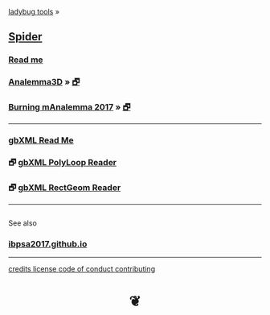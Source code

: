 <style>

#menu p { margin: 0 }

</style>

[ladybug tools]( http://www.ladybug.tools ) &raquo;

## [Spider]( index.html )

### [Read me]( #README.md )

### [Analemma3D]( #analemma3d/README.md ) &raquo; [&#x1F5D7;]( analemma3d/index.html "Run full screen" )

### [Burning mAnalemma 2017]( #burning-manalemma-2017/README.md ) &raquo; [&#x1F5D7;]( burning-manalemma-2017/index.html "Run full screen" )

***

### [gbXML Read Me]( #read-gbxml/README.md )

### &#x1F5D7; [gbXML PolyLoop Reader]( #read-gbxml/polyloop/r2/read-gbxml-polyloop.html )

### &#x1F5D7; [gbXML RectGeom Reader]( #read-gbxml/rectangular-geometry/r1/read-gbxml-rectangular-geometry.html )

***


<div id=divSubMenu ></div>

<iframe id=ifrMenu class=xxxiframeMenu width=100% height=0 frameBorder=0 ></iframe>


See also

### [ibpsa2017.github.io]( https://ibpsa2017.github.io/ )




***

[credits         ]( #./pages/credits.md )
[license         ]( #./pages/license.md )
[code of conduct ]( #./pages/code-of-conduct.md )
[contributing    ]( #./pages/contributing.md )

<h1 style=text-align:center; > &#x2766; </h1>
